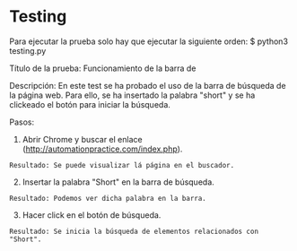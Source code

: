 # Testing
Para ejecutar la prueba solo hay que ejecutar la siguiente orden:
	$ python3 testing.py

Título de la prueba: Funcionamiento de la barra de

Descripción: En este test se ha probado el uso de la barra de búsqueda de la página web. Para ello, se ha insertado la palabra "short" y se ha clickeado el botón para iniciar la búsqueda.

Pasos: 
  1. Abrir Chrome y buscar el enlace (http://automationpractice.com/index.php).
  
    Resultado: Se puede visualizar lá página en el buscador.
	
  2. Insertar la palabra "Short" en la barra de búsqueda.
    
    Resultado: Podemos ver dicha palabra en la barra.
	
  3. Hacer click en el botón de búsqueda.
    
    Resultado: Se inicia la búsqueda de elementos relacionados con "Short".
